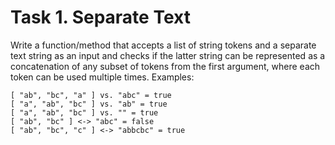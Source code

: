 # Task 1. Separate Text
Write a function/method that accepts a list of string tokens and a separate text string as an input and checks if the latter string can be represented as a concatenation of any subset of tokens from the first argument, where each token can be used multiple times. Examples:

```
[ "ab", "bc", "a" ] vs. "abc" = true
[ "a", "ab", "bc" ] vs. "ab" = true
[ "a", "ab", "bc" ] vs. "" = true
[ "ab", "bc" ] <-> "abc" = false
[ "ab", "bc", "c" ] <-> "abbcbc" = true
```
